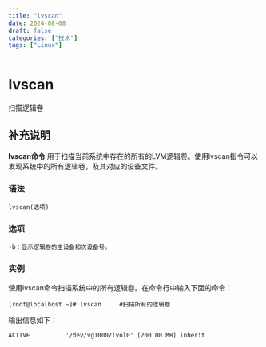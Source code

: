 ```yaml
---
title: "lvscan"
date: 2024-08-08
draft: false
categories: ["技术"]
tags: ["Linux"]
---
```

lvscan
===

扫描逻辑卷

## 补充说明

**lvscan命令** 用于扫描当前系统中存在的所有的LVM逻辑卷。使用lvscan指令可以发现系统中的所有逻辑卷，及其对应的设备文件。

###  语法

```shell
lvscan(选项)
```

###  选项

```shell
-b：显示逻辑卷的主设备和次设备号。
```

###  实例

使用lvscan命令扫描系统中的所有逻辑卷。在命令行中输入下面的命令：

```shell
[root@localhost ~]# lvscan     #扫描所有的逻辑卷
```

输出信息如下：

```shell
ACTIVE          '/dev/vg1000/lvol0' [200.00 MB] inherit
```


